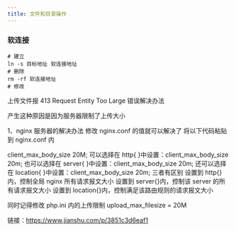```yaml
---
title: 文件和目录操作
---
```


### 软连接

```
# 建立
ln -s 目标地址 软连接地址
# 删除
rm -rf 软连接地址
# 修改
```

上传文件报 413 Request Entity Too Large 错误解决办法

产生这种原因是因为服务器限制了上传大小

1、nginx 服务器的解决办法
修改 nginx.conf 的值就可以解决了
将以下代码粘贴到 nginx.conf 内

client_max_body_size 20M;
可以选择在 http{ }中设置：client_max_body_size 20m;
也可以选择在 server{ }中设置：client_max_body_size 20m;
还可以选择在 location{ }中设置：client_max_body_size 20m;
三者有区别
设置到 http{}内，控制全局 nginx 所有请求报文大小
设置到 server{}内，控制该 server 的所有请求报文大小
设置到 location{}内，控制满足该路由规则的请求报文大小

同时记得修改 php.ini 内的上传限制
upload_max_filesize = 20M

链接：https://www.jianshu.com/p/3851c3d6eaf1
